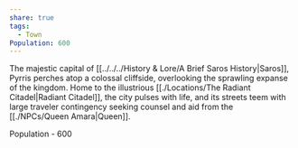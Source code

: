 ```yaml
---
share: true
tags:
  - Town
Population: 600
---
```


The majestic capital of [[../../../History & Lore/A Brief Saros History|Saros]], Pyrris perches atop a colossal cliffside, overlooking the sprawling expanse of the kingdom. Home to the illustrious [[./Locations/The Radiant Citadel|Radiant Citadel]], the city pulses with life, and its streets teem with large traveler contingency seeking counsel and aid from the [[./NPCs/Queen Amara|Queen]].

Population - 600